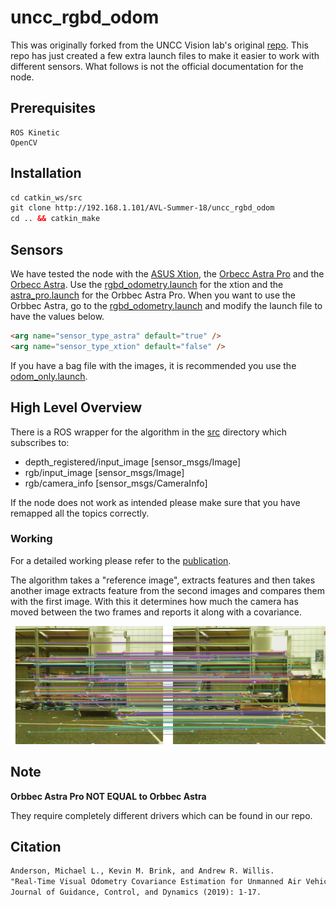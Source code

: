 # uncc_rgbd_odom
This was originally forked from the UNCC Vision lab's original [repo](https://github.com/uncc-visionlab/uncc_rgbd_odom). This repo has just created a few extra launch files to make it easier to work with different sensors.
What follows is not the official documentation for the node.

## Prerequisites
```
ROS Kinetic
OpenCV
```

## Installation
```html
cd catkin_ws/src
git clone http://192.168.1.101/AVL-Summer-18/uncc_rgbd_odom
cd .. && catkin_make
```

## Sensors
We have tested the node with the [ASUS Xtion](https://www.asus.com/3D-Sensor/Xtion_PRO/), the [Orbecc Astra Pro](https://orbbec3d.com/product-astra-pro/) and the [Orbecc Astra](https://orbbec3d.com/product-astra).
Use the [rgbd_odometry.launch](./launch/rgbd_odometry.launch) for the xtion and the [astra_pro.launch](./launch/astra_rgbd.launch) for the Orbbec Astra Pro. When you want to use the Orbbec Astra, go to the [rgbd_odometry.launch](./launch/rgbd_odometry.launch) and modify the launch file to have the values below.
```html
<arg name="sensor_type_astra" default="true" />
<arg name="sensor_type_xtion" default="false" />
```
If you have a bag file with the images, it is recommended you use the [odom_only.launch](./launch/odom_only.launch).
## High Level Overview
There is a ROS wrapper for the algorithm in the [src](./src/rgbd_odometry_ros.cpp) directory which subscribes to:
- depth_registered/input_image [sensor_msgs/Image]
- rgb/input_image [sensor_msgs/Image]
- rgb/camera_info [sensor_msgs/CameraInfo]

If the node does not work as intended please make sure that you have remapped all the topics correctly. 

### Working
For a detailed working please refer to the [publication](https://arc.aiaa.org/doi/abs/10.2514/1.G004000). 

The algorithm takes a "reference image", extracts features and then takes another image extracts feature from the second images and compares them with the first image. With this it determines how much the camera has moved between the two frames and reports it along with a covariance. 

![Matcher](./docs/Image_Matcher.png)

## Note
**Orbbec Astra Pro NOT EQUAL to Orbbec Astra** 

They require completely different drivers which can be found in our repo. 

## Citation
```html
Anderson, Michael L., Kevin M. Brink, and Andrew R. Willis. 
"Real-Time Visual Odometry Covariance Estimation for Unmanned Air Vehicle Navigation." 
Journal of Guidance, Control, and Dynamics (2019): 1-17.
```